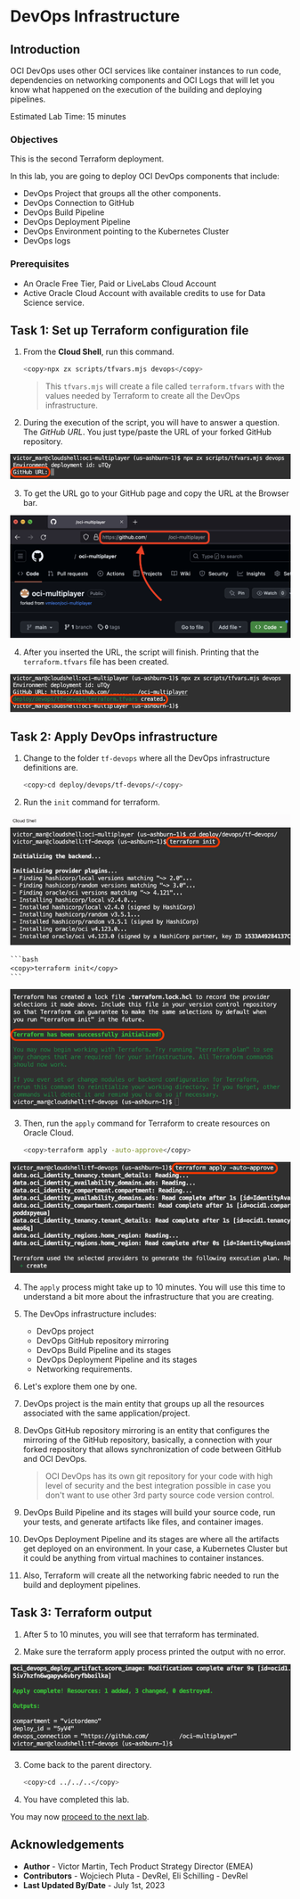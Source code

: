# DevOps Infrastructure

## Introduction

OCI DevOps uses other OCI services like container instances to run code, dependencies on networking components and OCI Logs that will let you know what happened on the execution of the building and deploying pipelines.

Estimated Lab Time: 15 minutes

### Objectives

This is the second Terraform deployment.

In this lab, you are going to deploy OCI DevOps components that include:
- DevOps Project that groups all the other components.
- DevOps Connection to GitHub
- DevOps Build Pipeline
- DevOps Deployment Pipeline
- DevOps Environment pointing to the Kubernetes Cluster
- DevOps logs

### Prerequisites

* An Oracle Free Tier, Paid or LiveLabs Cloud Account
* Active Oracle Cloud Account with available credits to use for Data Science service.

## Task 1: Set up Terraform configuration file

1. From the **Cloud Shell**, run this command.
    
    ```bash
    <copy>npx zx scripts/tfvars.mjs devops</copy>
    ```

    > This `tfvars.mjs` will create a file called `terraform.tfvars` with the values needed by Terraform to create all the DevOps infrastructure.

2. During the execution of the script, you will have to answer a question. The _GitHub URL_. You just type/paste the URL of your forked GitHub repository.

  ![tfvars GitHub URL](images/tfvars-devops-github-url.png)

3. To get the URL go to your GitHub page and copy the URL at the Browser bar.

  ![GitHub URL copy](images/github-url-copy.png)

4. After you inserted the URL, the script will finish. Printing that the `terraform.tfvars` file has been created.

  ![tfvars success](images/tfvars-devops-success.png)

## Task 2: Apply DevOps infrastructure

1. Change to the folder `tf-devops` where all the DevOps infrastructure definitions are.
    
    ```bash
    <copy>cd deploy/devops/tf-devops/</copy>
    ```

2. Run the `init` command for terraform.
    
  ![Terraform init](images/tfvars-devops-tf-init.png)

    ```bash
    <copy>terraform init</copy>
    ```

  ![Terraform init success](images/tfvars-devops-tf-init-success.png)

3. Then, run the `apply` command for Terraform to create resources on Oracle Cloud.
    
    ```bash
    <copy>terraform apply -auto-approve</copy>
    ```

  ![Terraform apply](images/tfvars-devops-tf-apply.png)

4. The `apply` process might take up to 10 minutes. You will use this time to understand a bit more about the infrastructure that you are creating.

5. The DevOps infrastructure includes:
    - DevOps project
    - DevOps GitHub repository mirroring
    - DevOps Build Pipeline and its stages
    - DevOps Deployment Pipeline and its stages
    - Networking requirements.

6. Let's explore them one by one.

7. DevOps project is the main entity that groups up all the resources associated with the same application/project.

8. DevOps GitHub repository mirroring is an entity that configures the mirroring of the GitHub repository, basically, a connection with your forked repository that allows synchronization of code between GitHub and OCI DevOps.

    > OCI DevOps has its own git repository for your code with high level of security and the best integration possible in case you don't want to use other 3rd party source code version control.

9. DevOps Build Pipeline and its stages will build your source code, run your tests, and generate artifacts like files, and container images.

10. DevOps Deployment Pipeline and its stages are where all the artifacts get deployed on an environment. In your case, a Kubernetes Cluster but it could be anything from virtual machines to container instances.

11. Also, Terraform will create all the networking fabric needed to run the build and deployment pipelines.

## Task 3: Terraform output

1. After 5 to 10 minutes, you will see that terraform has terminated.

2. Make sure the terraform apply process printed the output with no error.
    
  ![Terraform apply success](./images/tfvars-devops-tf-apply-success.png)

3. Come back to the parent directory.

    ```bash
    <copy>cd ../../..</copy>
    ```

4. You have completed this lab.

You may now [proceed to the next lab](#next).

## Acknowledgements

* **Author** - Victor Martin, Tech Product Strategy Director (EMEA)
* **Contributors** - Wojciech Pluta - DevRel, Eli Schilling - DevRel
* **Last Updated By/Date** - July 1st, 2023